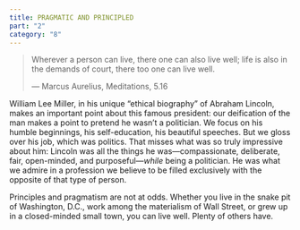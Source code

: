 ```yaml
---
title: PRAGMATIC AND PRINCIPLED
part: "2"
category: "8"
---
```


> Wherever a person can live, there one can also live well; life is also in the demands of court, there too one can live well.
>
> — Marcus Aurelius, Meditations, 5.16

William Lee Miller, in his unique “ethical biography” of Abraham Lincoln, makes an important point about this famous president: our deification of the man makes a point to pretend he wasn’t a politician. We focus on his humble beginnings, his self-education, his beautiful speeches. But we gloss over his job, which was politics. That misses what was so truly impressive about him: Lincoln was all the things he was—compassionate, deliberate, fair, open-minded, and purposeful—_while_ being a politician. He was what we admire in a profession we believe to be filled exclusively with the opposite of that type of person.

Principles and pragmatism are not at odds. Whether you live in the snake pit of Washington, D.C., work among the materialism of Wall Street, or grew up in a closed-minded small town, you can live well. Plenty of others have.
